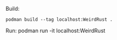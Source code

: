 Build:

    podman build --tag localhost:WeirdRust .

Run:
    podman run -it localhost:WeirdRust
   